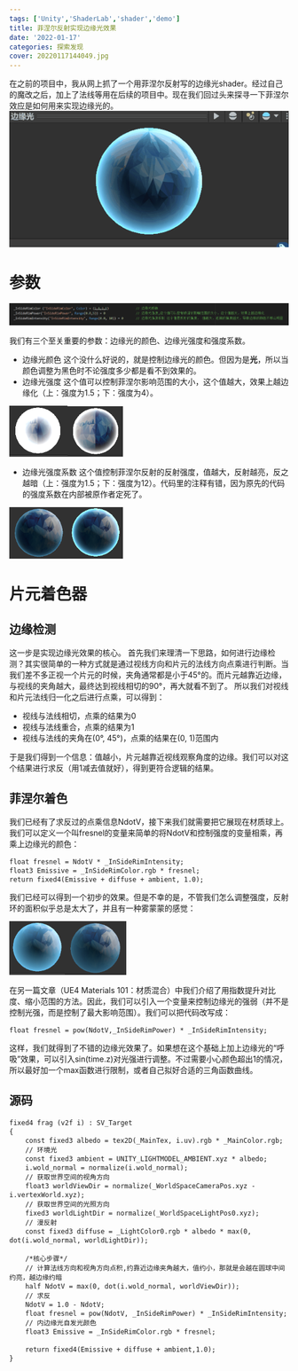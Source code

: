 ```yaml
---
tags: ['Unity','ShaderLab','shader','demo']
title: 菲涅尔反射实现边缘光效果
date: '2022-01-17'
categories: 探索发现
cover: 20220117144049.jpg
---
```


在之前的项目中，我从网上抓了一个用菲涅尔反射写的边缘光shader。经过自己的魔改之后，加上了法线等用在后续的项目中。现在我们回过头来探寻一下菲涅尔效应是如何用来实现边缘光的。
<img src="https://raw.githubusercontent.com/Guiny-Time/PictureBed/main/%E8%8F%B2%E6%B6%85%E5%B0%94.gif"/>

# 参数
<img src="https://raw.githubusercontent.com/Guiny-Time/PictureBed/main/20220117132932.png"/>

我们有三个至关重要的参数：边缘光的颜色、边缘光强度和强度系数。
- 边缘光颜色
这个没什么好说的，就是控制边缘光的颜色。但因为是**光**，所以当颜色调整为黑色时不论强度多少都是看不到效果的。
- 边缘光强度
这个值可以控制菲涅尔影响范围的大小，这个值越大，效果上越边缘化（上：强度为1.5；下：强度为4）。

<img src="https://raw.githubusercontent.com/Guiny-Time/PictureBed/main/20220117133226.png" width=105/><img src="https://raw.githubusercontent.com/Guiny-Time/PictureBed/main/20220117133245.png" width=100/>
- 边缘光强度系数
这个值控制菲涅尔反射的反射强度，值越大，反射越亮，反之越暗（上：强度为1.5；下：强度为12）。代码里的注释有错，因为原先的代码的强度系数在内部被原作者定死了。

<img src="https://raw.githubusercontent.com/Guiny-Time/PictureBed/main/20220117134332.png" width=105/><img src="https://raw.githubusercontent.com/Guiny-Time/PictureBed/main/20220117134445.png" width=100/>

# 片元着色器
## 边缘检测
这一步是实现边缘光效果的核心。
首先我们来理清一下思路，如何进行边缘检测？其实很简单的一种方式就是通过视线方向和片元的法线方向点乘进行判断。当我们差不多正视一个片元的时候，夹角通常都是小于45°的。而片元越靠近边缘，与视线的夹角越大，最终达到视线相切的90°，再大就看不到了。
所以我们对视线和片元法线归一化之后进行点乘，可以得到：
- 视线与法线相切，点乘的结果为0
- 视线与法线重合，点乘的结果为1
- 视线与法线的夹角在(0°, 45°)，点乘的结果在(0, 1)范围内

于是我们得到一个信息：值越小，片元越靠近视线观察角度的边缘。我们可以对这个结果进行求反（用1减去值就好），得到更符合逻辑的结果。

## 菲涅尔着色
我们已经有了求反过的点乘信息NdotV，接下来我们就需要把它展现在材质球上。我们可以定义一个叫fresnel的变量来简单的将NdotV和控制强度的变量相乘，再乘上边缘光的颜色：
```ShaderLab
float fresnel = NdotV * _InSideRimIntensity;
float3 Emissive = _InSideRimColor.rgb * fresnel; 
return fixed4(Emissive + diffuse + ambient, 1.0);
```
我们已经可以得到一个初步的效果。但是不幸的是，不管我们怎么调整强度，反射环的面积似乎总是太大了，并且有一种雾蒙蒙的感觉：

<img src="https://raw.githubusercontent.com/Guiny-Time/PictureBed/main/20220117141104.png" width=100/><img src="https://raw.githubusercontent.com/Guiny-Time/PictureBed/main/20220117141253.png" width=111/>

在另一篇文章（UE4 Materials 101：材质混合）中我们介绍了用指数提升对比度、缩小范围的方法。因此，我们可以引入一个变量来控制边缘光的强弱（并不是控制光强，而是控制了最大影响范围）。我们可以把代码改写成：
```ShaderLab
float fresnel = pow(NdotV,_InSideRimPower) * _InSideRimIntensity;
```
这样，我们就得到了不错的边缘光效果了。如果想在这个基础上加上边缘光的“呼吸”效果，可以引入sin(time.z)对光强进行调整。不过需要小心颜色超出1的情况，所以最好加一个max函数进行限制，或者自己拟好合适的三角函数曲线。

## 源码
```ShaderLab
fixed4 frag (v2f i) : SV_Target
{
    const fixed3 albedo = tex2D(_MainTex, i.uv).rgb * _MainColor.rgb;
    // 环境光
    const fixed3 ambient = UNITY_LIGHTMODEL_AMBIENT.xyz * albedo;
    i.wold_normal = normalize(i.wold_normal);
    // 获取世界空间的视角方向
    float3 worldViewDir = normalize(_WorldSpaceCameraPos.xyz - i.vertexWorld.xyz);
    // 获取世界空间的光照方向
    fixed3 worldLightDir = normalize(_WorldSpaceLightPos0.xyz); 
    // 漫反射
    const fixed3 diffuse = _LightColor0.rgb * albedo * max(0, dot(i.wold_normal, worldLightDir)); 

    /*核心步骤*/
    // 计算法线方向和视角方向点积,约靠近边缘夹角越大，值约小，那就是会越在圆球中间约亮，越边缘约暗
    half NdotV = max(0, dot(i.wold_normal, worldViewDir));
    // 求反
    NdotV = 1.0 - NdotV;
    float fresnel = pow(NdotV, _InSideRimPower) * _InSideRimIntensity;
    // 内边缘光自发光颜色
    float3 Emissive = _InSideRimColor.rgb * fresnel;

    return fixed4(Emissive + diffuse + ambient,1.0);
}
```

